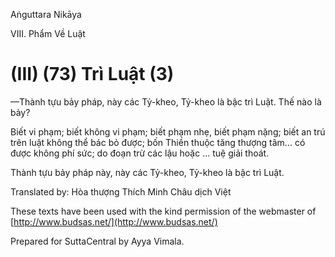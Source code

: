 Aṅguttara Nikāya

VIII. Phẩm Về Luật

# (III) (73) Trì Luật (3)

—Thành tựu bảy pháp, này các Tỷ-kheo, Tỷ-kheo là bậc trì Luật. Thế nào là bảy?

Biết vi phạm; biết không vi phạm; biết phạm nhẹ, biết phạm nặng; biết an trú trên luật không thể bác bỏ được; bốn Thiền thuộc tăng thượng tâm... có được không phí sức; do đoạn trừ các lậu hoặc ... tuệ giải thoát.

Thành tựu bảy pháp này, này các Tỷ-kheo, Tỷ-kheo là bậc trì Luật.

Translated by: Hòa thượng Thích Minh Châu dịch Việt

These texts have been used with the kind permission of the webmaster of [http://www.budsas.net/](http://www.budsas.net/)

Prepared for SuttaCentral by Ayya Vimala.